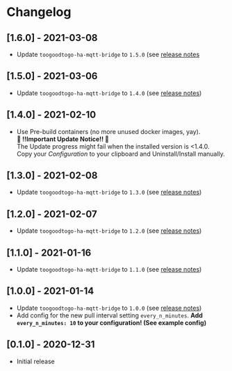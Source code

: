 # Changelog

## [1.6.0] - 2021-03-08

- Update `toogoodtogo-ha-mqtt-bridge` to `1.5.0` (see [release notes](https://github.com/MaxWinterstein/toogoodtogo-ha-mqtt-bridge/releases)

## [1.5.0] - 2021-03-06

- Update `toogoodtogo-ha-mqtt-bridge` to `1.4.0` (see [release notes](https://github.com/MaxWinterstein/toogoodtogo-ha-mqtt-bridge/releases))

## [1.4.0] - 2021-02-10

- Use Pre-build containers (no more unused docker images, yay).  
  **🚨 !!Important Update Notice!! 🚨**  
  The Update progress might fail when the installed version is <1.4.0.  
  Copy your _Configuration_ to your clipboard and Uninstall/Install manually.

## [1.3.0] - 2021-02-08

- Update `toogoodtogo-ha-mqtt-bridge` to `1.3.0` (see [release notes](https://github.com/MaxWinterstein/toogoodtogo-ha-mqtt-bridge/releases))

## [1.2.0] - 2021-02-07

- Update `toogoodtogo-ha-mqtt-bridge` to `1.2.0` (see [release notes](https://github.com/MaxWinterstein/toogoodtogo-ha-mqtt-bridge/releases))

## [1.1.0] - 2021-01-16

- Update `toogoodtogo-ha-mqtt-bridge` to `1.1.0` (see [release notes](https://github.com/MaxWinterstein/toogoodtogo-ha-mqtt-bridge/releases))

## [1.0.0] - 2021-01-14

- Update `toogoodtogo-ha-mqtt-bridge` to `1.0.0` (see [release notes](https://github.com/MaxWinterstein/toogoodtogo-ha-mqtt-bridge/releases))
- Add config for the new pull interval setting `every_n_minutes`.
  **Add `every_n_minutes: 10` to your configuration! (See example config)**

## [0.1.0] - 2020-12-31

- Initial release
